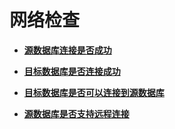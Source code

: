 # 网络检查<a name="drs_12_0003"></a>

-   **[源数据库连接是否成功](标签管理（备份迁移）-72.md)**  

-   **[目标数据库是否连接成功](标签管理（备份迁移）-73.md)**  

-   **[目标数据库是否可以连接到源数据库](标签管理（备份迁移）-74.md)**  

-   **[源数据库是否支持远程连接](标签管理（备份迁移）-75.md)**  


